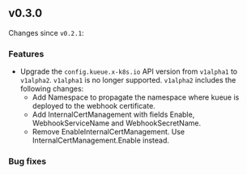 ## v0.3.0

Changes since `v0.2.1`:

### Features

- Upgrade the `config.kueue.x-k8s.io` API version from `v1alpha1` to `v1alpha2`. `v1alpha1` is no longer supported.
  `v1alpha2` includes the following changes:
  - Add Namespace to propagate the namespace where kueue is deployed to the webhook certificate.
  - Add InternalCertManagement with fields Enable, WebhookServiceName and WebhookSecretName.
  - Remove EnableInternalCertManagement. Use InternalCertManagement.Enable instead.

### Bug fixes
